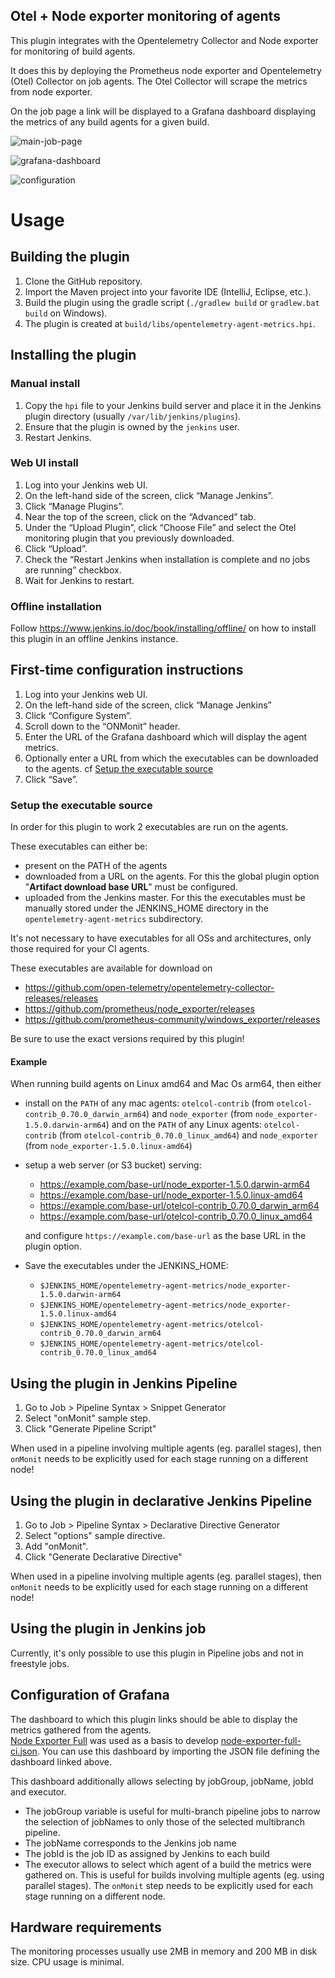 Otel + Node exporter monitoring of agents
-------------------------------

This plugin integrates with the Opentelemetry Collector and Node exporter for monitoring of build agents.

It does this by deploying the Prometheus node exporter and Opentelemetry (Otel) Collector on job agents.
The Otel Collector will scrape the metrics from node exporter.

On the job page a link will be displayed to a Grafana dashboard displaying the metrics of any build agents for a given build.

![main-job-page](images/job-page.png)

![grafana-dashboard](images/grafana-dashboard.png)

![configuration](images/configuration.png)

Usage
=====

## Building the plugin

1. Clone the GitHub repository.
2. Import the Maven project into your favorite IDE (IntelliJ, Eclipse, etc.).
3. Build the plugin using the gradle script (`./gradlew build` or `gradlew.bat build` on Windows).
4. The plugin is created at `build/libs/opentelemetry-agent-metrics.hpi`.

## Installing the plugin

### Manual install

1. Copy the `hpi` file to your Jenkins build server and place it in the Jenkins plugin directory (usually `/var/lib/jenkins/plugins`).
2. Ensure that the plugin is owned by the `jenkins` user.
3. Restart Jenkins.

### Web UI install

1. Log into your Jenkins web UI.
2. On the left-hand side of the screen, click “Manage Jenkins”.
3. Click “Manage Plugins”.
4. Near the top of the screen, click on the “Advanced” tab.
5. Under the “Upload Plugin”, click “Choose File” and select the Otel monitoring plugin that you previously downloaded.
6. Click “Upload”.
7. Check the “Restart Jenkins when installation is complete and no jobs are running” checkbox.
8. Wait for Jenkins to restart.

### Offline installation

Follow https://www.jenkins.io/doc/book/installing/offline/ on how to install this plugin in an offline Jenkins instance.

## First-time configuration instructions

1. Log into your Jenkins web UI.
2. On the left-hand side of the screen, click “Manage Jenkins”
3. Click “Configure System”.
4. Scroll down to the “ONMonit” header.
5. Enter the URL of the Grafana dashboard which will display the agent metrics.
6. Optionally enter a URL from which the executables can be downloaded to the agents.
   cf [Setup the executable source](#Setup-the-executable-source)
7. Click “Save”.

### Setup the executable source

In order for this plugin to work 2 executables are run on the agents.

These executables can either be:
* present on the PATH of the agents
* downloaded from a URL on the agents. For this the global plugin option "**Artifact download base URL**" must be configured.
* uploaded from the Jenkins master. For this the executables must be manually stored under the JENKINS_HOME directory in the
  `opentelemetry-agent-metrics` subdirectory.

It's not necessary to have executables for all OSs and architectures, only those required for your CI agents.

These executables are available for download on
* https://github.com/open-telemetry/opentelemetry-collector-releases/releases
* https://github.com/prometheus/node_exporter/releases
* https://github.com/prometheus-community/windows_exporter/releases

Be sure to use the exact versions required by this plugin!

#### Example

When running build agents on Linux amd64 and Mac Os arm64, then either

* install on the `PATH` of any mac agents: `otelcol-contrib` (from `otelcol-contrib_0.70.0_darwin_arm64`) and `node_exporter` (from `node_exporter-1.5.0.darwin-arm64`)
  and on the `PATH` of any Linux agents: `otelcol-contrib` (from `otelcol-contrib_0.70.0_linux_amd64`) and `node_exporter` (from `node_exporter-1.5.0.linux-amd64`)

* setup a web server (or S3 bucket) serving:
  * https://example.com/base-url/node_exporter-1.5.0.darwin-arm64
  * https://example.com/base-url/node_exporter-1.5.0.linux-amd64
  * https://example.com/base-url/otelcol-contrib_0.70.0_darwin_arm64
  * https://example.com/base-url/otelcol-contrib_0.70.0_linux_amd64

  and configure `https://example.com/base-url` as the base URL in the plugin option.

* Save the executables under the JENKINS_HOME:
  * `$JENKINS_HOME/opentelemetry-agent-metrics/node_exporter-1.5.0.darwin-arm64`
  * `$JENKINS_HOME/opentelemetry-agent-metrics/node_exporter-1.5.0.linux-amd64`
  * `$JENKINS_HOME/opentelemetry-agent-metrics/otelcol-contrib_0.70.0_darwin_arm64`
  * `$JENKINS_HOME/opentelemetry-agent-metrics/otelcol-contrib_0.70.0_linux_amd64`

## Using the plugin in Jenkins Pipeline

1. Go to Job > Pipeline Syntax > Snippet Generator
2. Select "onMonit" sample step.
3. Click "Generate Pipeline Script"

When used in a pipeline involving multiple agents (eg. parallel stages), then `onMonit` needs to be explicitly
used for each stage running on a different node!

## Using the plugin in declarative Jenkins Pipeline

1. Go to Job > Pipeline Syntax > Declarative Directive Generator
2. Select "options" sample directive.
3. Add "onMonit".
4. Click "Generate Declarative Directive"

When used in a pipeline involving multiple agents (eg. parallel stages), then `onMonit` needs to be explicitly
used for each stage running on a different node!

## Using the plugin in Jenkins job

Currently, it's only possible to use this plugin in Pipeline jobs and not in freestyle jobs.

## Configuration of Grafana

The dashboard to which this plugin links should be able to display the metrics gathered from the agents.<br>
[Node Exporter Full](https://grafana.com/grafana/dashboards/1860-node-exporter-full/) was used as a basis to develop [node-exporter-full-ci.json](node-exporter-full-ci.json).
You can use this dashboard by importing the JSON file defining the dashboard linked above.

This dashboard additionally allows selecting by jobGroup, jobName, jobId and executor.

* The jobGroup variable is useful for multi-branch pipeline jobs to narrow the selection of jobNames to only
those of the selected multibranch pipeline.
* The jobName corresponds to the Jenkins job name
* The jobId is the job ID as assigned by Jenkins to each build
* The executor allows to select which agent of a build the metrics were gathered on.
  This is useful for builds involving multiple agents (eg. using parallel stages).
  The `onMonit` step needs to be explicitly used for each stage running on a different node.

## Hardware requirements

The monitoring processes usually use 2MB in memory and 200 MB in disk size.
CPU usage is minimal.
